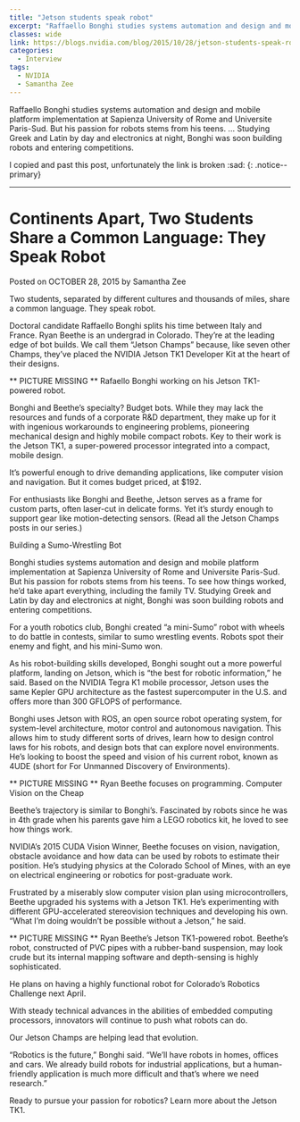 ```yaml
---
title: "Jetson students speak robot"
excerpt: "Raffaello Bonghi studies systems automation and design and mobile platform implementation at Sapienza University of Rome and Universite Paris-Sud"
classes: wide
link: https://blogs.nvidia.com/blog/2015/10/28/jetson-students-speak-robot/
categories:
  - Interview
tags:
  - NVIDIA
  - Samantha Zee
---
```


Raffaello Bonghi studies systems automation and design and mobile platform implementation at Sapienza University of Rome and Universite Paris-Sud. But his passion for robots stems from his teens. ... Studying Greek and Latin by day and electronics at night, Bonghi was soon building robots and entering competitions.

I copied and past this post, unfortunately the link is broken :sad:
{: .notice--primary}

-------------------

# Continents Apart, Two Students Share a Common Language: They Speak Robot
Posted on OCTOBER 28, 2015 by Samantha Zee

Two students, separated by different cultures and thousands of miles, share a common language. They speak robot.

Doctoral candidate Raffaello Bonghi splits his time between Italy and France. Ryan Beethe is an undergrad in Colorado. They’re at the leading edge of bot builds. We call them “Jetson Champs” because, like seven other Champs, they’ve placed the NVIDIA Jetson TK1 Developer Kit at the heart of their designs.

** PICTURE MISSING **
Rafaello Bonghi working on his Jetson TK1-powered robot.

Bonghi and Beethe’s specialty? Budget bots. While they may lack the resources and funds of a corporate R&D department, they make up for it with ingenious workarounds to engineering problems, pioneering mechanical design and highly mobile compact robots. Key to their work is the Jetson TK1, a super-powered processor integrated into a compact, mobile design.

It’s powerful enough to drive demanding applications, like computer vision and navigation. But it comes budget priced, at $192.

For enthusiasts like Bonghi and Beethe, Jetson serves as a frame for custom parts, often laser-cut in delicate forms. Yet it’s sturdy enough to support gear like motion-detecting sensors. (Read all the Jetson Champs posts in our series.)

Building a Sumo-Wrestling Bot

Bonghi studies systems automation and design and mobile platform implementation at Sapienza University of Rome and Universite Paris-Sud. But his passion for robots stems from his teens. To see how things worked, he’d take apart everything, including the family TV. Studying Greek and Latin by day and electronics at night, Bonghi was soon building robots and entering competitions.

For a youth robotics club, Bonghi created “a mini-Sumo” robot with wheels to do battle in contests, similar to sumo wrestling events. Robots spot their enemy and fight, and his mini-Sumo won.

As his robot-building skills developed, Bonghi sought out a more powerful platform, landing on Jetson, which is “the best for robotic information,” he said. Based on the NVIDIA Tegra K1 mobile processor, Jetson uses the same Kepler GPU architecture as the fastest supercomputer in the U.S. and offers more than 300 GFLOPS of performance.

Bonghi uses Jetson with ROS, an open source robot operating system, for system-level architecture, motor control and autonomous navigation. This allows him to study different sorts of drives, learn how to design control laws for his robots, and design bots that can explore novel environments. He’s looking to boost the speed and vision of his current robot, known as 4UDE (short for For Unmanned Discovery of Environments).

** PICTURE MISSING **
Ryan Beethe focuses on programming.
Computer Vision on the Cheap

Beethe’s trajectory is similar to Bonghi’s. Fascinated by robots since he was in 4th grade when his parents gave him a LEGO robotics kit, he loved to see how things work.

NVIDIA’s 2015 CUDA Vision Winner, Beethe focuses on vision, navigation, obstacle avoidance and how data can be used by robots to estimate their position. He’s studying physics at the Colorado School of Mines, with an eye on electrical engineering or robotics for post-graduate work.

Frustrated by a miserably slow computer vision plan using microcontrollers, Beethe upgraded his systems with a Jetson TK1. He’s experimenting with different GPU-accelerated stereovision techniques and developing his own. “What I’m doing wouldn’t be possible without a Jetson,” he said.

** PICTURE MISSING **
Ryan Beethe’s Jetson TK1-powered robot.
Beethe’s robot, constructed of PVC pipes with a rubber-band suspension, may look crude but its internal mapping software and depth-sensing is highly sophisticated.

He plans on having a highly functional robot for Colorado’s Robotics Challenge next April.

With steady technical advances in the abilities of embedded computing processors, innovators will continue to push what robots can do.

Our Jetson Champs are helping lead that evolution.

“Robotics is the future,” Bonghi said. “We’ll have robots in homes, offices and cars. We already build robots for industrial applications, but a human-friendly application is much more difficult and that’s where we need research.”

Ready to pursue your passion for robotics? Learn more about the Jetson TK1.